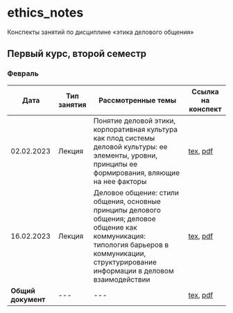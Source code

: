 # ethics_notes

Конспекты занятий по дисциплине «этика делового общения» 

## Первый курс, второй семестр

### Февраль

| Дата | Тип занятия | Рассмотренные темы | Ссылка на конспект |
|------|-------------|--------------------|--------------------|
| 02.02.2023 | Лекция | Понятие деловой этики, корпоративная культура как плод системы деловой культуры: ее элементы, уровни, принципы ее формирования, вляющие на нее факторы | [tex](semester_01/february/sources/02-02-2023.tex), [pdf](semester_01/february/renders/02-02-2023.pdf)       |
| 16.02.2023 | Лекция | Деловое общение: стили общения, основные принципы делового общения; деловое общение как коммуникация: типология барьеров в коммуникации, структурирование информации в деловом взаимодействии | [tex](semester_01/february/sources/16-02-2023.tex), [pdf](semester_01/february/renders/16-02-2023.pdf)       |
| **Общий документ** | --- | --- | [tex](semester_01/february/sources/february.tex), [pdf](semester_01/february/renders/february.pdf) |
